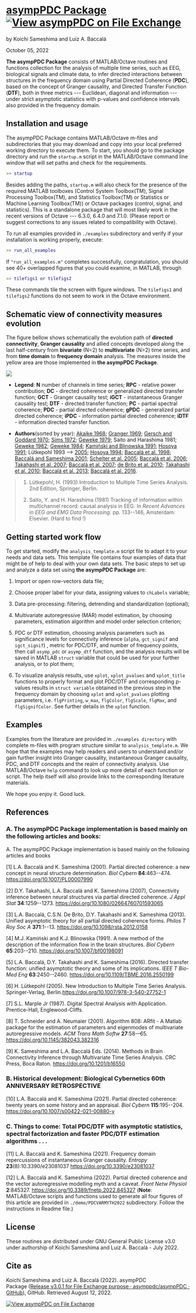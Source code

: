 # [asympPDC Package ](https://github.com/asymppdc/asympPDC) [![View asympPDC on File Exchange](https://www.mathworks.com/matlabcentral/images/matlab-file-exchange.svg)](https://www.mathworks.com/matlabcentral/fileexchange/116290-asymppdc)

by Koichi Sameshima and Luiz A. Baccalá

October 05, 2022

**The asympPDC Package** consists of MATLAB/Octave routines and functions collection for the analysis of 
multiple time series, such as EEG, biological signals and climate data, 
to infer directed interactions between structures in the frequency 
domain using Partial Directed Coherence (**PDC**), based on the concept of Granger causality, and Directed Transfer Function (**DTF**),
 both in three metrics --- Euclidean, diagonal and information --- under
 strict asymptotic statistics with p-values and confidence intervals 
also provided in the frequency domain.

## Installation and usage

The asympPDC Package contains MATLAB/Octave m-files and 
subdirectories that you may download and copy into your local preferred 
working directory to execute them. To start, you should go to the 
package directory and run the `startup.m` script in the MATLAB/Octave command line window that will set paths and check for the requirements.

```matlab
>> startup
```

Besides adding the paths, `startup.m` will also
 check for the presence of the required MATLAB toolboxes (Control System
 Toolbox(TM), Signal Processing Toolbox(TM), and Statistics Toolbox(TM) 
or Statistics or Machine Learning Toolbox(TM)) or Octave packages 
(control, signal, and statistics). This is a standalone package that 
will most likely work in the recent versions of Octave --- 6.3.0, 6.4.0 
and 7.1.0. (Please report or suggest corrections to any issues related 
to compatibility with Octave).

To run all examples provided in `./examples` subdirectory and verify if your installation is working properly, execute:

```matlab
>> run_all_examples
```

If `"run_all_examples.m"` completes successfully, congratulation, you should see 40+ overlapped figures that you could examine, in MATLAB, through

```matlab
>> tilefigs1 or tilefigs2
```

These commands tile the screen with figure windows. The `tilefigs1` and `tilefigs2` functions do not seem to work in the Octave environment.

## Schematic view of connectivity measures evolution

The figure bellow shows schematically the evolution path of **directed connectivity**, **Granger causality** and allied concepts developed along the last half-century from **bivariate** (N=2) to **multivariate** (N>2) time series, and from **time domain** to **frequency domain** analysis. The measures inside the yellow area are those implemented in **the asympPDC Package**.

![](./connectivity_measures_in_asymppdc.png)

* **Legend**: **N** number of channels in time series; **RPC** - relative power contribution; **DC** - directed coherence or generalized directed transfer function; **GCT** - Granger causality test; **iGCT** - instantaneous Granger causality test; **DTF** - directed transfer function; **PC** - partial spectral coherence; **PDC** - partial directed coherence; **gPDC** - generalized partial directed coherence; **iPDC** - information partial directed coherence; **iDTF** - information directed transfer function.

* **Authors**(sorted by year): [Akaike 1968](https://doi.org/10.1007/BF02911655); [Granger 1969](https://www.jstor.org/stable/1912791); [Gersch and Goddard 1970](https://doi.org/10.1126/science.169.3946.701); [Sims 1972](https://www.jstor.org/stable/1806097); [Geweke 1979](https://doi.org/10.1016/0304-4076(78)90067-2); Saito and Harashima 1981; [Geweke 1982](https://doi.org/10.2307/2287238); [Geweke 1984](https://doi.org/10.2307/2288723); [Kamiński and Blinowska 1991](https://doi.org/10.1007/bf00198091); [Hosoya 1991](https://doi.org/10.1007/BF01192551); Lütkepohl 1993 --> [2005](https://doi.org/10.1007/978-3-540-27752-1); [Hosoya 1994](https://github.com/asymppdc/asympPDC/blob/main/); [Baccalá et al. 1998](https://github.com/asymppdc/asympPDC/blob/main/); [Baccalá and Sameshima 2001](https://doi.org/10.1007/PL00007990); [Schelter et al. 2005](https://doi.org/10.1016/j.jneumeth.2005.09.001); [Baccalá et al. 2006](https://doi.org/10.1002/9783527609970.ch16); [Takahashi et al. 2007](https://doi.org/10.1080/02664760701593065); [Baccalá et al. 2007](https://doi.org/10.1109/ICDSP.2007.4288544); [de Brito et al. 2010](https://doi.org/10.1109/IEMBS.2010.5626856); [Takahashi et al. 2010](https://doi.org/10.1007/s00422-010-0410-x); [Baccalá et al. 2013](https://doi.org/10.1098/rsta.2012.0158); [Baccalá et al. 2016](https://doi.org/10.1109/TBME.2016.2550199).

> 1. Lütkepohl, H. (1993) Introduction to Multiple Time Series Analysis. 2nd Edition, Springer, Berlin.
> 
> 2. Saito, Y. and H. Harashima (1981) Tracking of information within multichannel record: causal analysis in EEG. In *Recent Advances in EEG and EMG Data Processing.* pp. 133--146, Amsterdam: Elsevier. (Hard to find !)

## Getting started work flow

To get started, modify the `analysis_template.m` script file to adapt it to your needs and data sets. This template file
 contains four examples of data that might be of help to deal with your 
own data sets. The basic steps to set up and analyze a data set using **the asympPDC Package** are:

1. Import or open row-vectors data file;

2. Choose proper label for your data, assigning values to `chLabels` variable;

3. Data pre-processing: filtering, detrending and standardization (optional);

4. Multivariate autoregressive (MAR) model estimation, by 
   choosing parameters, estimation algorithm and model order selection 
   criterion;

5. PDC or DTF estimation, choosing analysis parameters such as significance levels for connectivity inference (`alpha`, `gct_signif` and `igct_signif`) , metric for PDC/DTF, and number of frequency points, then call `asymp_pdc` or `asymp_dtf` function, and the analysis results will be saved in MATLAB `struct` variable that could be used for your further analysis, or to plot them;

6. To visualize analysis results, use `xplot`, `xplot_pvalues` and `xplot_title` functions to properly format and plot PDC/DTF and corresponding p-values results in `struct variable` obtained in the previous step in the frequency domain by choosing `xplot` and `xplot_pvalues` plotting parameters, i.e. `flgPrinting`, `w_max`, `flgColor`, `flgScale`, `flgMax`, and `flgSignifColor`. See further details in the `xplot` function.

## Examples

Examples from the literature are provided in `./examples directory` with complete m-files with program structure similar to `analysis_template.m`.
 We hope that the examples may help readers and users to understand 
and/or gain further insight into Granger causality, instantaneous 
Granger causality, PDC, and DTF concepts and the realm of connectivity 
analysis. Use MATLAB/Octave `help` command to look up more 
detail of each function or script. The help itself will also provide 
links to the corresponding literature materials.

We hope you enjoy it. Good luck.

## References

### A. The asympPDC Package implementation is based mainly on the following articles and books:

A. The asympPDC Package implementation is based mainly on the following articles and books

[1] L.A. Baccalá and K. Sameshima (2001). Partial directed coherence: a new concept
in neural structure determination. *Biol Cybern* **84**:463--474. https://doi.org/10.1007/PL00007990

[2] D.Y. Takahashi, L.A. Baccalá and K. Sameshima (2007), Connectivity inference
between neural structures via partial directed coherence. *J Appl Stat* **34**:1259--1273. https://doi.org/10.1080/02664760701593065

[3] L.A. Baccalá, C.S.N. De Brito, D.Y. Takahashi and K. Sameshima (2013). Unified
asymptotic theory for all partial directed coherence forms. *Philos T Roy
Soc A* **371**:1--13. https://doi.org/10.1098/rsta.2012.0158

[4] M.J. Kamiński and K.J. Blinowska (1991). A new method of the description of the
information flow in the brain structures. *Biol Cybern* **65**:203--210. https://doi.org/10.1007/bf00198091

[5] L.A. Baccalá, D.Y. Takahashi and K. Sameshima (2016). Directed transfer
function: unified asymptotic theory and some of its implications. *IEEE T
Bio-Med Eng* **63**:2450--2460. https://doi.org/10.1109/TBME.2016.2550199

[6] H. Lütkepohl (2005). New Introduction to Multiple Time Series Analysis.
Springer-Verlag, Berlin.https://doi.org/10.1007/978-3-540-27752-1

[7] S.L. Marple Jr (1987). Digital Spectral Analysis with Application.
Prentice-Hall, Englewood-Cliffs.

[8] T. Schneider and A. Neumaier (2001). Algorithm 808: ARfit - A Matlab package
for the estimation of parameters and eigenmodes of
multivariate autoregressive models. *ACM Trans Math
Softw* **27**:58-–65. https://doi.org/10.1145/382043.382316

[9] K. Sameshima and L.A. Baccalá Eds. (2014). Methods in Brain Connectivity
Inference through Multivariate Time Series Analysis. CRC Press, Boca Raton. https://doi.org/10.1201/b16550

### B. Historical development: Biological Cybernetics 60th ANNIVERSARY RETROSPECTIVE

[10] L.A. Baccalá and K. Sameshima (2021). Partial directed coherence: twenty years on some history and an
appraisal. *Biol Cybern* **115**:195--204. https://doi.org/10.1007/s00422-021-00880-y

### C. Things to come: Total PDC/DTF with asymptotic statistics, spectral factorization and faster PDC/DTF estimation algorithms . . .

[11] L.A. Baccalá and K. Sameshima (2021). Frequency domain repercussions of instantaneous
Granger causality. *Entropy* **23**(8):10.3390/e23081037  https://doi.org/10.3390/e23081037

[12] L.A. Baccalá and K. Sameshima (2022). Partial directed coherence and the vector autoregressive modelling myth and a 
caveat. *Front Netw Physiol* **2**:845327. https://doi.org/10.3389/fnetp.2022.845327 (**Note**: MATLAB/Octave scripts and functions used to generate all four figures of this article are provided in `./demo/PDCVARMYTH2022` subdirectory. Follow the instructions in Readme file.)

## License

These routines are distributed under GNU General Public License v3.0 under authorship of Koichi Sameshima and Luiz A. Baccalá - July 2022.

## Cite as

Koichi Sameshima and Luiz A. Baccalá (2022). asympPDC Package ([Release v3.0.1 for File Exchange purpose · asymppdc/asympPDC · GitHub](https://github.com/asymppdc/asympPDC/releases/tag/v3.0.1)), GitHub. Retrieved August 12, 2022.

[![View asympPDC on File Exchange](https://www.mathworks.com/matlabcentral/images/matlab-file-exchange.svg)](https://www.mathworks.com/matlabcentral/fileexchange/116290-asymppdc)
